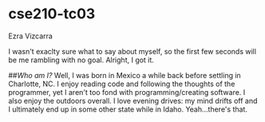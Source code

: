 # cse210-tc03

Ezra Vizcarra

I wasn't exaclty sure what to say about myself, so the first few seconds will be me rambling with no goal. Alright, I got it.

##_Who am I?_
Well, I was born in Mexico a while back before settling in Charlotte, NC. I enjoy reading code and following the thoughts of the programmer, yet I aren't too fond with programming/creating software. I also enjoy the outdoors overall. I love evening drives: my mind drifts off and I ultimately end up in some other state while in Idaho. Yeah...there's that.
